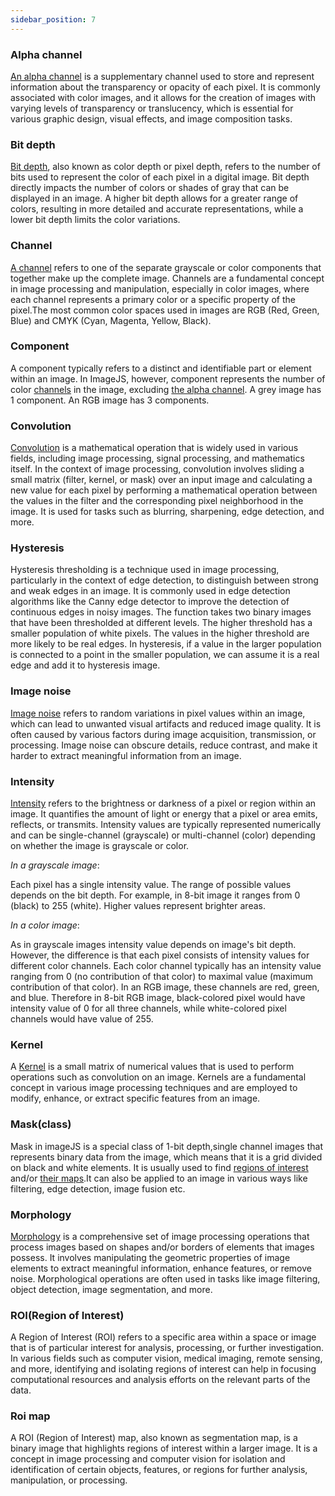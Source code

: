 ```yaml
---
sidebar_position: 7
---
```


### Alpha channel

[An alpha channel](https://en.wikipedia.org/wiki/Alpha_compositing 'wikipedia link on alpha channel') is a supplementary channel used to store and represent information about the transparency or opacity of each pixel. It is commonly associated with color images, and it allows for the creation of images with varying levels of transparency or translucency, which is essential for various graphic design, visual effects, and image composition tasks.

### Bit depth

[Bit depth](https://en.wikipedia.org/wiki/Color_depth 'wikipedia link on bit depth'), also known as color depth or pixel depth, refers to the number of bits used to represent the color of each pixel in a digital image. Bit depth directly impacts the number of colors or shades of gray that can be displayed in an image. A higher bit depth allows for a greater range of colors, resulting in more detailed and accurate representations, while a lower bit depth limits the color variations.

### Channel

[A channel](<https://en.wikipedia.org/wiki/Channel_(digital_image)> 'wikipedia link on color channel') refers to one of the separate grayscale or color components that together make up the complete image. Channels are a fundamental concept in image processing and manipulation, especially in color images, where each channel represents a primary color or a specific property of the pixel.The most common color spaces used in images are RGB (Red, Green, Blue) and CMYK (Cyan, Magenta, Yellow, Black).

### Component

A component typically refers to a distinct and identifiable part or element within an image. In ImageJS, however, component represents the number of color [channels](#channel 'anchor on channel') in the image, excluding [the alpha channel](#alpha-channel 'anchor to alpha-channel').
A grey image has 1 component. An RGB image has 3 components.

### Convolution

[Convolution](https://en.wikipedia.org/wiki/Convolution 'wikipedia link on convolution') is a mathematical operation that is widely used in various fields, including image processing, signal processing, and mathematics itself. In the context of image processing, convolution involves sliding a small matrix (filter, kernel, or mask) over an input image and calculating a new value for each pixel by performing a mathematical operation between the values in the filter and the corresponding pixel neighborhood in the image. It is used for tasks such as blurring, sharpening, edge detection, and more.

### Hysteresis

Hysteresis thresholding is a technique used in image processing, particularly in the context of edge detection, to distinguish between strong and weak edges in an image. It is commonly used in edge detection algorithms like the Canny edge detector to improve the detection of continuous edges in noisy images.
The function takes two binary images that have been thresholded at different levels. The higher threshold has a smaller population of white pixels. The values in the higher threshold are
more likely to be real edges. In hysteresis, if a value in the larger population is connected to a point in the smaller population, we can assume it is a real edge and add it to
hysteresis image.

### Image noise

[Image noise](https://en.wikipedia.org/wiki/Image_noise 'wikipedia link on image noise') refers to random variations in pixel values within an image, which can lead to unwanted visual artifacts and reduced image quality. It is often caused by various factors during image acquisition, transmission, or processing. Image noise can obscure details, reduce contrast, and make it harder to extract meaningful information from an image.

### Intensity

[Intensity](https://en.wikipedia.org/wiki/Color_histogram 'wikipedia link on histogram') refers to the brightness or darkness of a pixel or region within an image. It quantifies the amount of light or energy that a pixel or area emits, reflects, or transmits. Intensity values are typically represented numerically and can be single-channel (grayscale) or multi-channel (color) depending on whether the image is grayscale or color.

_In a grayscale image_:

Each pixel has a single intensity value. The range of possible values depends on the bit depth. For example, in 8-bit image it ranges from 0 (black) to 255 (white). Higher values represent brighter areas.

_In a color image_:

As in grayscale images intensity value depends on image's bit depth.
However, the difference is that each pixel consists of intensity values for different color channels.
Each color channel typically has an intensity value ranging from 0 (no contribution of that color) to maximal value (maximum contribution of that color). In an RGB image, these channels are red, green, and blue. Therefore in 8-bit RGB image, black-colored pixel would have intensity value of 0 for all three channels, while white-colored pixel channels would have value of 255.

### Kernel

A [Kernel](<https://en.wikipedia.org/wiki/Kernel_(image_processing)> 'wikipedia link on kernel') is a small matrix of numerical values that is used to perform operations such as convolution on an image. Kernels are a fundamental concept in various image processing techniques and are employed to modify, enhance, or extract specific features from an image.

### Mask(class)

Mask in imageJS is a special class of 1-bit depth,single channel images that represents binary data from the image, which means that it is a grid divided on black and white elements. It is usually used to find [regions of interest](#roiregion-of-interest 'anchor on ROI') and/or [their maps](#roi-map 'anchor on RoiMap').It can also be applied to an image in various ways like filtering, edge detection, image fusion etc.

### Morphology

[Morphology](https://en.wikipedia.org/wiki/Mathematical_morphology 'wikipedia link on morphology') is a comprehensive set of image processing operations that process images based on shapes and/or borders of elements that images possess. It involves manipulating the geometric properties of image elements to extract meaningful information, enhance features, or remove noise. Morphological operations are often used in tasks like image filtering, object detection, image segmentation, and more.

### ROI(Region of Interest)

A Region of Interest (ROI) refers to a specific area within a space or image that is of particular interest for analysis, processing, or further investigation. In various fields such as computer vision, medical imaging, remote sensing, and more, identifying and isolating regions of interest can help in focusing computational resources and analysis efforts on the relevant parts of the data.

### Roi map

A ROI (Region of Interest) map, also known as segmentation map, is a binary image that highlights regions of interest within a larger image. It is a concept in image processing and computer vision for isolation and identification of certain objects, features, or regions for further analysis, manipulation, or processing.
